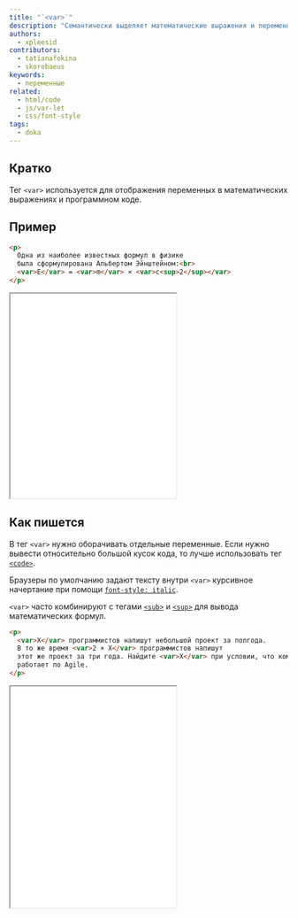 ```yaml
---
title: "`<var>`"
description: "Семантически выделяет математические выражения и переменные."
authors:
  - xpleesid
contributors:
  - tatianafokina
  - skorobaeus
keywords:
  - переменные
related:
  - html/code
  - js/var-let
  - css/font-style
tags:
  - doka
---
```


## Кратко

Тег `<var>` используется для отображения переменных в математических выражениях и программном коде.

## Пример

```html
<p>
  Одна из наиболее известных формул в физике
  была сформулирована Альбертом Эйнштейном:<br>
  <var>E</var> = <var>m</var> × <var>c<sup>2</sup></var>
</p>
```

<iframe title="Формула" src="demos/formula/" height="370"></iframe>

## Как пишется

В тег `<var>` нужно оборачивать отдельные переменные. Если нужно вывести относительно большой кусок кода, то лучше использовать тег [`<code>`](/html/code/).

Браузеры по умолчанию задают тексту внутри `<var>` курсивное начертание при помощи [`font-style: italic`](/css/font-style/).

`<var>` часто комбинируют с тегами [`<sub>`](/html/sub/) и [`<sup>`](/html/sup/) для вывода математических формул.

```html
<p>
  <var>X</var> программистов напишут небольшой проект за полгода.
  В то же время <var>2 × X</var> программистов напишут
  этот же проект за три года. Найдите <var>X</var> при условии, что команда
  работает по Agile.
</p>
```

<iframe title="Базовый пример" src="demos/basic/" height="400"></iframe>
